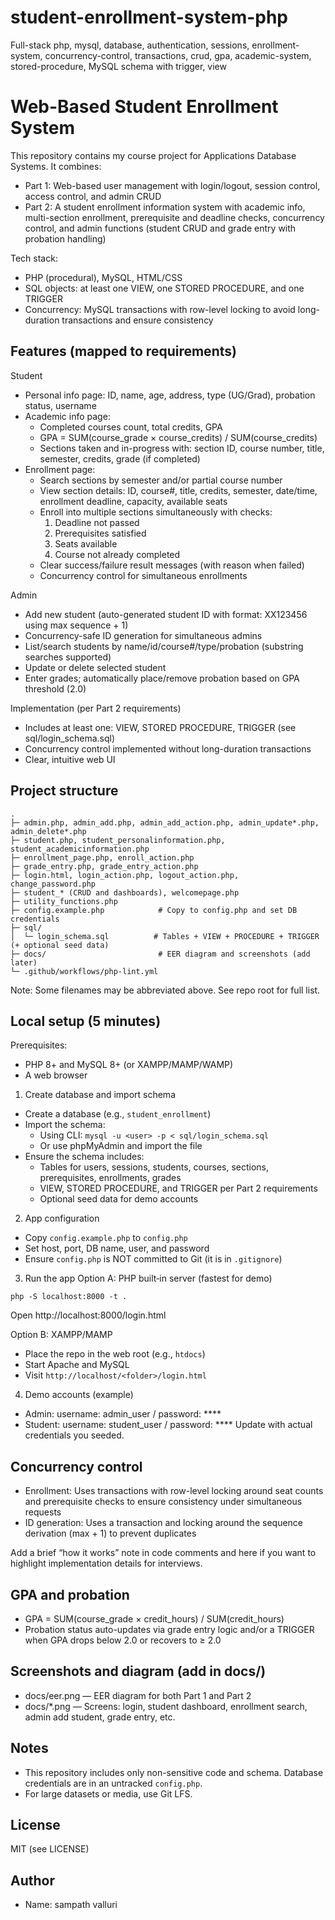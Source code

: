 # student-enrollment-system-php
Full-stack php, mysql, database, authentication, sessions, enrollment-system, concurrency-control, transactions, crud, gpa, academic-system, stored-procedure, MySQL schema with trigger, view
# Web-Based Student Enrollment System
This repository contains my course project for Applications Database Systems. It combines:
- Part 1: Web-based user management with login/logout, session control, access control, and admin CRUD
- Part 2: A student enrollment information system with academic info, multi-section enrollment, prerequisite and deadline checks, concurrency control, and admin functions (student CRUD and grade entry with probation handling)

Tech stack:
- PHP (procedural), MySQL, HTML/CSS
- SQL objects: at least one VIEW, one STORED PROCEDURE, and one TRIGGER
- Concurrency: MySQL transactions with row-level locking to avoid long-duration transactions and ensure consistency

## Features (mapped to requirements)

Student
- Personal info page: ID, name, age, address, type (UG/Grad), probation status, username
- Academic info page:
  - Completed courses count, total credits, GPA
  - GPA = SUM(course_grade × course_credits) / SUM(course_credits)
  - Sections taken and in-progress with: section ID, course number, title, semester, credits, grade (if completed)
- Enrollment page:
  - Search sections by semester and/or partial course number
  - View section details: ID, course#, title, credits, semester, date/time, enrollment deadline, capacity, available seats
  - Enroll into multiple sections simultaneously with checks:
    1) Deadline not passed
    2) Prerequisites satisfied
    3) Seats available
    4) Course not already completed
  - Clear success/failure result messages (with reason when failed)
  - Concurrency control for simultaneous enrollments

Admin
- Add new student (auto-generated student ID with format: XX123456 using max sequence + 1)
- Concurrency-safe ID generation for simultaneous admins
- List/search students by name/id/course#/type/probation (substring searches supported)
- Update or delete selected student
- Enter grades; automatically place/remove probation based on GPA threshold (2.0)

Implementation (per Part 2 requirements)
- Includes at least one: VIEW, STORED PROCEDURE, TRIGGER (see sql/login_schema.sql)
- Concurrency control implemented without long-duration transactions
- Clear, intuitive web UI

## Project structure

```
.
├─ admin.php, admin_add.php, admin_add_action.php, admin_update*.php, admin_delete*.php
├─ student.php, student_personalinformation.php, student_academicinformation.php
├─ enrollment_page.php, enroll_action.php
├─ grade_entry.php, grade_entry_action.php
├─ login.html, login_action.php, logout_action.php, change_password.php
├─ student_* (CRUD and dashboards), welcomepage.php
├─ utility_functions.php
├─ config.example.php            # Copy to config.php and set DB credentials
├─ sql/
│  └─ login_schema.sql          # Tables + VIEW + PROCEDURE + TRIGGER (+ optional seed data)
├─ docs/                         # EER diagram and screenshots (add later)
└─ .github/workflows/php-lint.yml
```

Note: Some filenames may be abbreviated above. See repo root for full list.

## Local setup (5 minutes)

Prerequisites:
- PHP 8+ and MySQL 8+ (or XAMPP/MAMP/WAMP)
- A web browser

1) Create database and import schema
- Create a database (e.g., `student_enrollment`)
- Import the schema:
  - Using CLI: `mysql -u <user> -p < sql/login_schema.sql`
  - Or use phpMyAdmin and import the file
- Ensure the schema includes:
  - Tables for users, sessions, students, courses, sections, prerequisites, enrollments, grades
  - VIEW, STORED PROCEDURE, and TRIGGER per Part 2 requirements
  - Optional seed data for demo accounts

2) App configuration
- Copy `config.example.php` to `config.php`
- Set host, port, DB name, user, and password
- Ensure `config.php` is NOT committed to Git (it is in `.gitignore`)

3) Run the app
Option A: PHP built‑in server (fastest for demo)
```
php -S localhost:8000 -t .
```
Open http://localhost:8000/login.html

Option B: XAMPP/MAMP
- Place the repo in the web root (e.g., `htdocs`)
- Start Apache and MySQL
- Visit `http://localhost/<folder>/login.html`

4) Demo accounts (example)
- Admin: username: admin_user / password: ****
- Student: username: student_user / password: ****
Update with actual credentials you seeded.

## Concurrency control

- Enrollment: Uses transactions with row-level locking around seat counts and prerequisite checks to ensure consistency under simultaneous requests
- ID generation: Uses a transaction and locking around the sequence derivation (max + 1) to prevent duplicates

Add a brief “how it works” note in code comments and here if you want to highlight implementation details for interviews.

## GPA and probation

- GPA = SUM(course_grade × credit_hours) / SUM(credit_hours)
- Probation status auto-updates via grade entry logic and/or a TRIGGER when GPA drops below 2.0 or recovers to ≥ 2.0

## Screenshots and diagram (add in docs/)

- docs/eer.png — EER diagram for both Part 1 and Part 2
- docs/*.png — Screens: login, student dashboard, enrollment search, admin add student, grade entry, etc.

## Notes

- This repository includes only non-sensitive code and schema. Database credentials are in an untracked `config.php`.
- For large datasets or media, use Git LFS.

## License

MIT (see LICENSE)

## Author

- Name: sampath valluri
